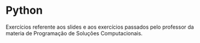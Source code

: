 # Python

Exercícios referente aos slides e aos exercícios passados pelo professor da materia de Programação de Soluções Computacionais.
